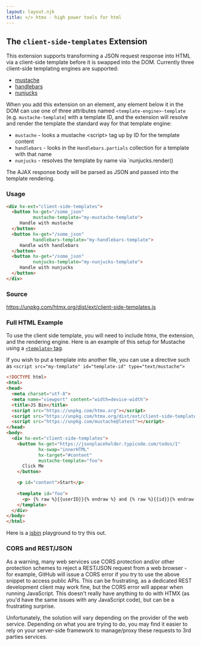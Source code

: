 ```yaml
---
layout: layout.njk
title: </> htmx - high power tools for html
---
```


## The `client-side-templates` Extension

This extension supports transforming a JSON request response into HTML via a client-side template before it is
swapped into the DOM.  Currently three client-side templating engines are supported:

* [mustache](https://github.com/janl/mustache.js)
* [handlebars](https://handlebarsjs.com/)
* [nunjucks](https://mozilla.github.io/nunjucks/)

When you add this extension on an element, any element below it in the DOM can use one of three attributes named
`<template-engine>-template` (e.g. `mustache-template`) with a template ID, and the extension will resolve and render
the template the standard way for that template engine:

* `mustache` - looks a mustache &lt;script> tag up by ID for the template content
* `handlebars` - looks in the `Handlebars.partials` collection for a template with that name
* `nunjucks` - resolves the template by name via `nunjucks.render(<template-name>)

The AJAX response body will be parsed as JSON and passed into the template rendering.

### Usage

```html
<div hx-ext="client-side-templates">
  <button hx-get="/some_json" 
          mustache-template="my-mustache-template">
     Handle with mustache
  </button>
  <button hx-get="/some_json" 
          handlebars-template="my-handlebars-template">
     Handle with handlebars
  </button>
  <button hx-get="/some_json" 
          nunjucks-template="my-nunjucks-template">
     Handle with nunjucks
  </button>
</div>
```

### Source

<https://unpkg.com/htmx.org/dist/ext/client-side-templates.js>

### Full HTML Example

To use the client side template, you will need to include htmx, the extension, and the rendering engine.
Here is an example of this setup for Mustache using 
a [`<template>` tag](https://developer.mozilla.org/en-US/docs/Web/HTML/Element/template).

If you wish to put a template into another file, you can use a directive such as
 `<script src="my-template" id="template-id" type="text/mustache">`

```html
<!DOCTYPE html>
<html>
<head>
  <meta charset="utf-8">
  <meta name="viewport" content="width=device-width">
  <title>JS Bin</title>
  <script src="https://unpkg.com/htmx.org"></script>
  <script src="https://unpkg.com/htmx.org/dist/ext/client-side-templates.js"></script>
  <script src="https://unpkg.com/mustache@latest"></script>
</head>
<body>
  <div hx-ext="client-side-templates">
    <button hx-get="https://jsonplaceholder.typicode.com/todos/1" 
            hx-swap="innerHTML"
            hx-target="#content"
            mustache-template="foo">
      Click Me
    </button>

    <p id="content">Start</p>
    
    <template id="foo">
      <p> {% raw %}{{userID}}{% endraw %} and {% raw %}{{id}}{% endraw %} and {% raw %}{{title}}{% endraw %} and {% raw %}{{completed}}{% endraw %}</p>    
    </template>
  </div>
</body>
</html>
```

Here is a [jsbin](https://jsbin.com/qonutovico/edit?html,output) playground to try this out.

### CORS and REST/JSON

As a warning, many web services use CORS protection and/or other protection schemes to reject a
REST/JSON request from a web browser - for example, GitHub will issue a CORS error if you try to
use the above snippet to access public APIs. This can be frustrating, as a dedicated REST development
client may work fine, but the CORS error will appear when running JavaScript. This doesn't really
have anything to do with HTMX (as you'd have the same issues with any JavaScript code), but can be 
a frustrating surprise.

Unfortunately, the solution will vary depending on the provider of the web service. Depending on
what you are trying to do, you may find it easier to rely on your server-side framework to manage/proxy
these requests to 3rd parties services.
